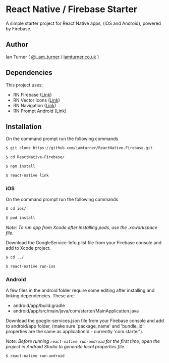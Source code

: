 # React Native / Firebase Starter

A simple starter project for React Native apps, (iOS and Android), powered by Firebase.

## Author

Ian Turner ( [@i_am_turner](http://twitter.com/i_am_turner) / [iamturner.co.uk](http://iamturner.co.uk) )

## Dependencies

This project uses:

* RN Firebase ([Link](https://github.com/invertase/react-native-firebase))
* RN Vector Icons ([Link](https://github.com/oblador/react-native-vector-icons))
* RN Navigation ([Link](https://github.com/wix/react-native-navigation))
* RN Prompt Android ([Link](https://github.com/shimohq/react-native-prompt-android))

## Installation

On the command prompt run the following commands

```sh
$ git clone https://github.com/iamturner/ReactNative-Firebase.git

$ cd ReactNative-Firebase/

$ npm install
```

```sh
$ react-native link
```

### iOS

On the command prompt run the following commands

```sh
$ cd ios/

$ pod install
```
*Note: To run app from Xcode after installing pods, use the .xcworkspace file.*

Download the GoogleService-Info.plist file from your Firebase console and add to Xcode project.

```sh
$ cd ../

$ react-native run-ios
```

### Android

A few files in the android folder require some editing after installing and linking dependencies. These are:

* android/app/build.gradle
* android/app/src/main/java/com/starter/MainApplication.java

Download the google-services.json file from your Firebase console and add to android/app folder, (make sure 'package_name' and 'bundle_id' properties are the same as applicationId - currently 'com.starter').

*Note: Before running ` react-native run-android ` for the first time, open the project in Android Studio to generate local.properties file.*

```sh
$ react-native run-android
```